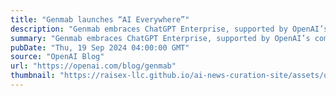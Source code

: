 ```yaml
---
title: "Genmab launches “AI Everywhere”"
description: "Genmab embraces ChatGPT Enterprise, supported by OpenAI’s commitment to security and privacy"
summary: "Genmab embraces ChatGPT Enterprise, supported by OpenAI’s commitment to security and privacy"
pubDate: "Thu, 19 Sep 2024 04:00:00 GMT"
source: "OpenAI Blog"
url: "https://openai.com/blog/genmab"
thumbnail: "https://raisex-llc.github.io/ai-news-curation-site/assets/openai_logo.png"
---
```


